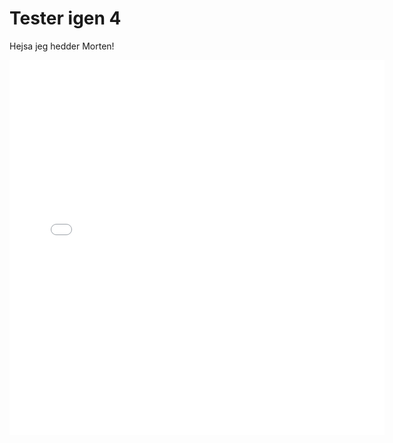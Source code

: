 # Tester igen 4

Hejsa jeg hedder Morten!

<iframe src="/images/TimeSlider.html" style="border:none;height:600px;width:600px;"/>
